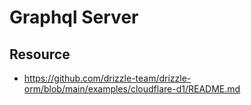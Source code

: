 # Graphql Server

## Resource

- <https://github.com/drizzle-team/drizzle-orm/blob/main/examples/cloudflare-d1/README.md>
